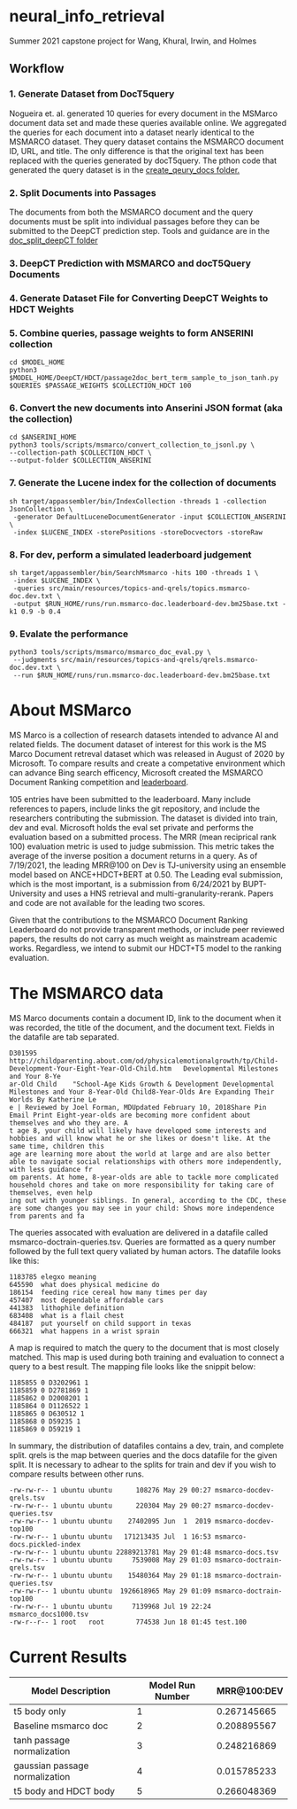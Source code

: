 # neural_info_retrieval
Summer 2021 capstone project for Wang, Khural, Irwin, and Holmes

## Workflow
### 1. Generate Dataset from DocT5query
Nogueira et. al. generated 10 queries for every document in the MSMarco
document data set and made these queries available online. We aggregated
the queries for each document into a dataset nearly identical to the
MSMARCO dataset. They query dataset contains the MSMARCO document ID, URL,
and title. The only difference is that the original text has been replaced
with the queries generated by docT5query. The pthon code that generated
the query dataset is in the
[create_qeury_docs folder.](https://github.com/sirwin31/neural_info_retrieval/tree/main/create_query_docs)

### 2. Split Documents into Passages
The documents from both the MSMARCO document and the query documents must be
split into individual passages before they can be submitted to the
DeepCT prediction step. Tools and guidance are in the
[doc_split_deepCT folder](https://github.com/sirwin31/neural_info_retrieval/tree/main/doc_split_deepCT)

### 3. DeepCT Prediction with MSMARCO and docT5Query Documents

### 4. Generate Dataset File for Converting DeepCT Weights to HDCT Weights

### 5. Combine queries, passage weights to form ANSERINI collection
```
cd $MODEL_HOME
python3 $MODEL_HOME/DeepCT/HDCT/passage2doc_bert_term_sample_to_json_tanh.py $QUERIES $PASSAGE_WEIGHTS $COLLECTION_HDCT 100

```
### 6. Convert the new documents into Anserini JSON format (aka the collection)
```
cd $ANSERINI_HOME
python3 tools/scripts/msmarco/convert_collection_to_jsonl.py \
--collection-path $COLLECTION_HDCT \
--output-folder $COLLECTION_ANSERINI
```

### 7. Generate the Lucene index for the collection of documents
```
sh target/appassembler/bin/IndexCollection -threads 1 -collection JsonCollection \
 -generator DefaultLuceneDocumentGenerator -input $COLLECTION_ANSERINI \
 -index $LUCENE_INDEX -storePositions -storeDocvectors -storeRaw
```

### 8. For dev, perform a simulated leaderboard judgement
```
sh target/appassembler/bin/SearchMsmarco -hits 100 -threads 1 \
 -index $LUCENE_INDEX \
 -queries src/main/resources/topics-and-qrels/topics.msmarco-doc.dev.txt \
 -output $RUN_HOME/runs/run.msmarco-doc.leaderboard-dev.bm25base.txt -k1 0.9 -b 0.4
```

### 9. Evalate the performance
```
python3 tools/scripts/msmarco/msmarco_doc_eval.py \
 --judgments src/main/resources/topics-and-qrels/qrels.msmarco-doc.dev.txt \
 --run $RUN_HOME/runs/run.msmarco-doc.leaderboard-dev.bm25base.txt 
```

# About MSMarco
MS Marco is a collection of research datasets intended to advance AI and related fields.  The document dataset of interest for this work is the MS Marco Document retreval dataset which was released in August of 2020 by Microsoft.  To compare results and create a competative environment which can advance Bing search efficency, Microsoft created the MSMARCO Document Ranking competition and [leaderboard](https://microsoft.github.io/msmarco/).

105 entries have been submitted to the leaderboard.  Many include references to papers, include links the git repository, and include the researchers contributing the submission.  The dataset is divided into train, dev and eval.  Microsoft holds the eval set private and performs the evaluation based on a submitted process.  The MRR (mean reciprical rank 100) evaluation metric is used to judge submission.  This metric takes the average of the inverse position a document returns in a query.  As of 7/19/2021, the leading MRR@100 on Dev is TJ-university using an ensemble model based on ANCE+HDCT+BERT at 0.50.  The Leading eval submission, which is the most important, is a submission from 6/24/2021 by BUPT-University and uses a HNS retrieval and multi-granularity-rerank.  Papers and code are not available for the leading two scores.

Given that the contributions to the MSMARCO Document Ranking Leaderboard do not provide transparent methods, or include peer reviewed papers, the results do not carry as much weight as mainstream academic works.  Regardless, we intend to submit our HDCT+T5 model to the ranking evaluation.


# The MSMARCO data
MS Marco documents contain a document ID, link to the document when it was recorded, the title of the document, and the document text.  Fields in the datafile are tab separated.

```
D301595 http://childparenting.about.com/od/physicalemotionalgrowth/tp/Child-Development-Your-Eight-Year-Old-Child.htm   Developmental Milestones and Your 8-Ye
ar-Old Child    "School-Age Kids Growth & Development Developmental Milestones and Your 8-Year-Old Child8-Year-Olds Are Expanding Their Worlds By Katherine Le
e | Reviewed by Joel Forman, MDUpdated February 10, 2018Share Pin Email Print Eight-year-olds are becoming more confident about themselves and who they are. A
t age 8, your child will likely have developed some interests and hobbies and will know what he or she likes or doesn't like. At the same time, children this
age are learning more about the world at large and are also better able to navigate social relationships with others more independently, with less guidance fr
om parents. At home, 8-year-olds are able to tackle more complicated household chores and take on more responsibility for taking care of themselves, even help
ing out with younger siblings. In general, according to the CDC, these are some changes you may see in your child: Shows more independence from parents and fa
```

The queries assocated with evaluation are delivered in a datafile called msmarco-doctrain-queries.tsv.  Queries are formatted as a query number followed by the full text query valiated by human actors.  The datafile looks like this:

```
1183785 elegxo meaning
645590  what does physical medicine do
186154  feeding rice cereal how many times per day
457407  most dependable affordable cars
441383  lithophile definition
683408  what is a flail chest
484187  put yourself on child support in texas
666321  what happens in a wrist sprain
```

A map is required to match the query to the document that is most closely matched.  This map is used during both training and evaluation to connect a query to a best result.  The mapping file looks like the snippit below:

```
1185855 0 D3202961 1
1185859 0 D2781869 1
1185862 0 D2008201 1
1185864 0 D1126522 1
1185865 0 D630512 1
1185868 0 D59235 1
1185869 0 D59219 1
```

In summary, the distribution of datafiles contains a dev, train, and complete split.  qrels is the map between queries and the docs datafile for the given split.  It is necessary to adhear to the splits for train and dev if you wish to compare results between other runs.
```
-rw-rw-r-- 1 ubuntu ubuntu      108276 May 29 00:27 msmarco-docdev-qrels.tsv
-rw-rw-r-- 1 ubuntu ubuntu      220304 May 29 00:27 msmarco-docdev-queries.tsv
-rw-rw-r-- 1 ubuntu ubuntu    27402095 Jun  1  2019 msmarco-docdev-top100
-rw-rw-r-- 1 ubuntu ubuntu   171213435 Jul  1 16:53 msmarco-docs.pickled-index
-rw-rw-r-- 1 ubuntu ubuntu 22889213781 May 29 01:48 msmarco-docs.tsv
-rw-rw-r-- 1 ubuntu ubuntu     7539008 May 29 01:03 msmarco-doctrain-qrels.tsv
-rw-rw-r-- 1 ubuntu ubuntu    15480364 May 29 01:18 msmarco-doctrain-queries.tsv
-rw-rw-r-- 1 ubuntu ubuntu  1926618965 May 29 01:09 msmarco-doctrain-top100
-rw-rw-r-- 1 ubuntu ubuntu     7139968 Jul 19 22:24 msmarco_docs1000.tsv
-rw-r--r-- 1 root   root        774538 Jun 18 01:45 test.100
```

# Current Results

Model Description | Model Run Number | MRR@100:DEV
------------------|------------------|------------
t5 body only | 1 | 0.267145665
Baseline msmarco doc | 2 | 0.208895567
tanh passage normalization | 3| 0.248216869
gaussian passage normalization | 4 | 0.015785233
t5 body and HDCT body | 5 | 0.266048369

